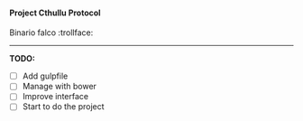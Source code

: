 #### Project Cthullu Protocol

Binario falco :trollface:

---

**TODO:**
- [ ] Add gulpfile 
- [ ] Manage with bower
- [ ] Improve interface
- [ ] Start to do the project
